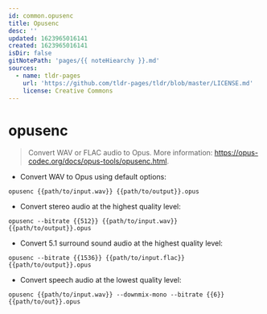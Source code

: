 ```yaml
---
id: common.opusenc
title: Opusenc
desc: ''
updated: 1623965016141
created: 1623965016141
isDir: false
gitNotePath: 'pages/{{ noteHiearchy }}.md'
sources:
  - name: tldr-pages
    url: 'https://github.com/tldr-pages/tldr/blob/master/LICENSE.md'
    license: Creative Commons
---
```

# opusenc

> Convert WAV or FLAC audio to Opus.
> More information: <https://opus-codec.org/docs/opus-tools/opusenc.html>.

- Convert WAV to Opus using default options:

`opusenc {{path/to/input.wav}} {{path/to/output}}.opus`

- Convert stereo audio at the highest quality level:

`opusenc --bitrate {{512}} {{path/to/input.wav}} {{path/to/output}}.opus`

- Convert 5.1 surround sound audio at the highest quality level:

`opusenc --bitrate {{1536}} {{path/to/input.flac}} {{path/to/output}}.opus`

- Convert speech audio at the lowest quality level:

`opusenc {{path/to/input.wav}} --downmix-mono --bitrate {{6}} {{path/to/out}}.opus`

